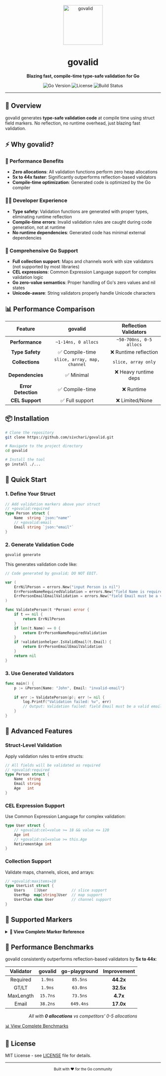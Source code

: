 <div align="center">
  <img src="assets/govalid-icon.svg" alt="govalid" width="128" height="128">
  <h1>govalid</h1>
  <p><strong>Blazing fast, compile-time type-safe validation for Go</strong></p>
  
  ![Go Version](https://img.shields.io/badge/Go-1.21+-blue.svg)
  ![License](https://img.shields.io/badge/license-MIT-green.svg)
  ![Build Status](https://img.shields.io/badge/build-passing-brightgreen.svg)
</div>

---

## 🚀 Overview

govalid generates **type-safe validation code** at compile time using struct field markers. No reflection, no runtime overhead, just blazing fast validation.

## ⚡ Why govalid?

### 🎯 Performance Benefits
- **Zero allocations**: All validation functions perform zero heap allocations
- **5x to 44x faster**: Significantly outperforms reflection-based validators
- **Compile-time optimization**: Generated code is optimized by the Go compiler

### 👨‍💻 Developer Experience
- **Type safety**: Validation functions are generated with proper types, eliminating runtime reflection
- **Compile-time errors**: Invalid validation rules are caught during code generation, not at runtime
- **No runtime dependencies**: Generated code has minimal external dependencies

### 🔧 Comprehensive Go Support
- **Full collection support**: Maps and channels work with size validators (not supported by most libraries)
- **CEL expressions**: Common Expression Language support for complex validation logic
- **Go zero-value semantics**: Proper handling of Go's zero values and nil states
- **Unicode-aware**: String validators properly handle Unicode characters

## 📊 Performance Comparison

<div align="center">

| Feature | govalid | Reflection Validators |
|:-------:|:-------:|:--------------------:|
| **Performance** | `~1-14ns, 0 allocs` | `~50-700ns, 0-5 allocs` |
| **Type Safety** | ✅ Compile-time | ❌ Runtime reflection |
| **Collections** | `slice, array, map, channel` | `slice, array only` |
| **Dependencies** | ✅ Minimal | ❌ Heavy runtime deps |
| **Error Detection** | ✅ Compile-time | ❌ Runtime |
| **CEL Support** | ✅ Full support | ❌ Limited/None |

</div>

## 📦 Installation

```bash
# Clone the repository
git clone https://github.com/sivchari/govalid.git

# Navigate to the project directory
cd govalid

# Install the tool
go install ./...
```

## 🎯 Quick Start

### 1. Define Your Struct
```go
// Add validation markers above your struct
// +govalid:required
type Person struct {
    Name  string `json:"name"`
    // +govalid:email
    Email string `json:"email"`
}
```

### 2. Generate Validation Code
```bash
govalid generate
```

This generates validation code like:

```go
// Code generated by govalid; DO NOT EDIT.

var (
    ErrNilPerson = errors.New("input Person is nil")
    ErrPersonNameRequiredValidation = errors.New("field Name is required")
    ErrPersonEmailEmailValidation = errors.New("field Email must be a valid email address")
)

func ValidatePerson(t *Person) error {
    if t == nil {
        return ErrNilPerson
    }
    if len(t.Name) == 0 {
        return ErrPersonNameRequiredValidation
    }
    if !validationhelper.IsValidEmail(t.Email) {
        return ErrPersonEmailEmailValidation
    }
    return nil
}
```

### 3. Use Generated Validators
```go
func main() {
    p := &Person{Name: "John", Email: "invalid-email"}
    
    if err := ValidatePerson(p); err != nil {
        log.Printf("Validation failed: %v", err)
        // Output: Validation failed: field Email must be a valid email address
    }
}
```

## 🔧 Advanced Features

### Struct-Level Validation
Apply validation rules to entire structs:

```go
// All fields will be validated as required
// +govalid:required
type Person struct {
    Name  string
    Email string
    Age   int
}
```

### CEL Expression Support
Use Common Expression Language for complex validation:

```go
type User struct {
    // +govalid:cel=value >= 18 && value <= 120
    Age int
    // +govalid:cel=value >= this.Age
    RetirementAge int
}
```

### Collection Support
Validate maps, channels, slices, and arrays:

```go
// +govalid:maxitems=10
type UserList struct {
    Users    []User           // slice support
    UserMap  map[string]User  // map support  
    UserChan chan User        // channel support
}
```

## 📝 Supported Markers

<details>
<summary><strong>📖 View Complete Marker Reference</strong></summary>

For a complete reference of all supported markers, see [MARKERS.md](MARKERS.md).

**Core Validators:**
- `required` - Field must not be zero value
- `gt`, `gte`, `lt`, `lte` - Numeric comparisons
- `maxlength`, `minlength` - String length validation
- `maxitems`, `minitems` - Collection size validation
- `enum` - Enumeration validation
- `email`, `url`, `uuid`, `numeric` - Format validation

**Advanced:**
- `cel` - Common Expression Language support
- Struct-level markers
- Custom validation logic

</details>

## 🚀 Performance Benchmarks

govalid consistently outperforms reflection-based validators by **5x to 44x**:

<div align="center">

| Validator | govalid | go-playground | Improvement |
|:---------:|:-------:|:-------------:|:-----------:|
| Required | `1.9ns` | `85.5ns` | **44.2x** |
| GT/LT | `1.9ns` | `63.0ns` | **32.5x** |
| MaxLength | `15.7ns` | `73.5ns` | **4.7x** |
| Email | `38.2ns` | `649.4ns` | **17.0x** |

*All with **0 allocations** vs competitors' 0-5 allocations*

</div>

[📊 View Complete Benchmarks](test/benchmark/README.md)

## 📄 License

MIT License - see [LICENSE](LICENSE) file for details.

---

<div align="center">
  <sub>Built with ❤️ for the Go community</sub>
</div>
